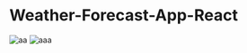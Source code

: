 # Weather-Forecast-App-React


![aa](https://user-images.githubusercontent.com/88210205/166301459-e696969c-6ef7-45b1-b40f-a3a8f6a0f60b.PNG)
![aaa](https://user-images.githubusercontent.com/88210205/166301467-94b660bf-332e-456a-89fd-3ddbfcc8b88c.PNG)
